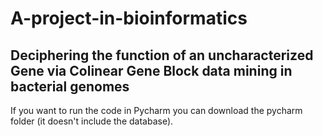 # A-project-in-bioinformatics

## Deciphering the function of an uncharacterized Gene via Colinear Gene Block data mining in bacterial genomes 
If you want to run the code in Pycharm you can download the pycharm folder (it doesn't include the database).
